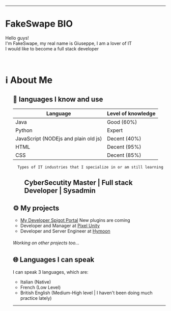 ***
<h1>FakeSwape BIO</h1>
<p>
   Hello guys!
   <br>
   I'm FakeSwape, my real name is Giuseppe, I am a lover of IT
   <br>
   I would like to become a full stack developer
</p>
<br>
<h1>ℹ️ About Me</h1>
<ul>
   <h2>🔧 languages I know and use</h2>

   | Language                            | Level of knowledge |
   |-------------------------------------|--------------------|
   | Java                                | Good (60%)         |
   | Python                              | Expert             |
   | JavaScript (NODEjs and plain old js)| Decent (40%)       |
   | HTML                                | Decent (95%)       |
   | CSS                                 | Decent (85%)       |
      Types of IT industries that I specialize in or am still learning
   
   <h2>
      <ul>
         <p>CyberSecutity Master | Full stack Developer | Sysadmin</p>
      </ul>   
   </h2>
   
   <h2>⚙️ My projects</h2>
   <ul>
      <li>
         <a href="[SpigotMc Page](https://www.spigotmc.org/resources/authors/fakeswape.1567701/)" target="_blank">My Developer Spigot Portal</a> New plugins are coming
      </li>
      <li>
         Developer and Manager at <a href="[https://hiri.dev](https://discord.gg/HY2n3qj52Z)" target="_blank">Pixel Unity</a>
      </li>
      <li>
         Developer and Server Engineer at <a href="https://discord.hymoon.net" target="_blank">Hymoon</a>
      </li>
   </ul>
   <h6>Working on other projects too...</h6>

   <h2>🌐 Languages I can speak</h2>
   <p>
      I can speak 3 languages, which are:
   <ul>
      <li>
         Italian (Native)
      </li>
      <li>
         French (Low Level)
      </li>
      <li>
         British English (Medium-High level | I haven't been doing much practice lately)
      </li>
   </ul>
   </p>

***
